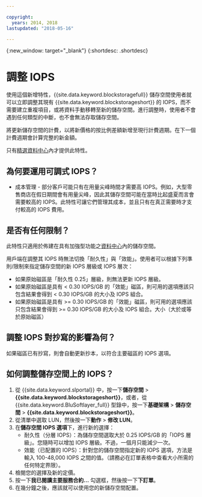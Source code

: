 ```yaml
---

copyright:
  years: 2014, 2018
lastupdated: "2018-05-16"

---
```

{:new_window: target="_blank"}
{:shortdesc: .shortdesc}

# 調整 IOPS

使用這個新增特性，{{site.data.keyword.blockstoragefull}} 儲存空間使用者就可以立即調整其現有 {{site.data.keyword.blockstorageshort}} 的 IOPS，而不需要建立重複項目，或將資料手動移轉至新的儲存空間。進行調整時，使用者不會遇到任何類型的中斷，也不會無法存取儲存空間。 

將更新儲存空間的計費，以將新價格的按比例差額新增至現行計費週期。在下一個計費週期會計算完整的新金額。

只有[精選資料中心](new-ibm-block-and-file-storage-location-and-features.html)內才提供此特性。 

## 為何要運用可調式 IOPS？

- 成本管理 - 部分客戶可能只有在用量尖峰時間才需要高 IOPS。例如，大型零售商店在假日期間會有用量尖峰，因此其儲存空間可能在當時比起盛夏而言會需要較高的 IOPS。此特性可讓它們管理其成本，並且只有在真正需要時才支付較高的 IOPS 費用。

## 是否有任何限制？

此特性只適用於佈建在具有加強型功能之[資料中心](new-ibm-block-and-file-storage-location-and-features.html)內的儲存空間。 

用戶端在調整其 IOPS 時無法切換「耐久性」與「效能」。使用者可以根據下列準則/限制來指定儲存空間的新 IOPS 層級或 IOPS 層次： 

- 如果原始磁區是「耐久性 0.25」層級，則無法更新 IOPS 層級。
- 如果原始磁區是具有 < 0.30 IOPS/GB 的「效能」磁區，則可用的選項應該只包含結果會得到 < 0.30 IOPS/GB 的大小及 IOPS 組合。 
- 如果原始磁區是具有 >= 0.30 IOPS/GB 的「效能」磁區，則可用的選項應該只包含結果會得到 >= 0.30 IOPS/GB 的大小及 IOPS 組合。大小（大於或等於原始磁區）



## 調整 IOPS 對抄寫的影響為何？

如果磁區已有抄寫，則會自動更新抄本，以符合主要磁區的 IOPS 選項。 

## 如何調整儲存空間上的 IOPS？

1. 從 {{site.data.keyword.slportal}} 中，按一下**儲存空間** > **{{site.data.keyword.blockstorageshort}}**，或者，從 {{site.data.keyword.BluSoftlayer_full}} 型錄中，按一下**基礎架構** > **儲存空間** > **{{site.data.keyword.blockstorageshort}}**。
2. 從清單中選取 LUN，然後按一下**動作** > **修改 LUN**。
3. 在**儲存空間 IOPS 選項**下，進行新的選擇：
    - 耐久性（分層 IOPS）：為儲存空間選取大於 0.25 IOPS/GB 的「IOPS 層級」。您隨時可以增加 IOPS 層級。不過，一個月只能減少一次。
    - 效能（已配置的 IOPS）：針對您的儲存空間指定新的 IOPS 選項，方法是輸入 100-48,000 IOPS 之間的值。（請務必在訂單表格中查看大小所需的任何特定界限）。
4. 檢閱您的選擇及新的定價。
5. 按一下**我已閱讀主要服務合約...** 勾選框，然後按一下**下訂單**。
6. 在幾分鐘之後，應該就可以使用您的新儲存空間配置。
